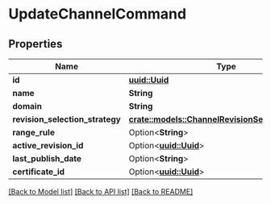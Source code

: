# UpdateChannelCommand

## Properties

Name | Type | Description | Notes
------------ | ------------- | ------------- | -------------
**id** | [**uuid::Uuid**](uuid::Uuid.md) |  | 
**name** | **String** |  | 
**domain** | **String** |  | 
**revision_selection_strategy** | [**crate::models::ChannelRevisionSelectionStrategy**](ChannelRevisionSelectionStrategy.md) |  | 
**range_rule** | Option<**String**> |  | [optional]
**active_revision_id** | Option<[**uuid::Uuid**](uuid::Uuid.md)> |  | [optional]
**last_publish_date** | Option<**String**> |  | [optional]
**certificate_id** | Option<[**uuid::Uuid**](uuid::Uuid.md)> |  | [optional]

[[Back to Model list]](../README.md#documentation-for-models) [[Back to API list]](../README.md#documentation-for-api-endpoints) [[Back to README]](../README.md)


